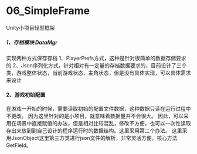 # 06_SimpleFrame
Unity小项目轻型框架

##### 1、存档模块 DataMgr
实现两种方式保存存档
1、PlayerPrefs方式，这种是针对很简单的数据存储要求的
2、Json序列化方式，针对相对有一定量的存档数据要求的，目前设计了三个类，游戏整体状态，当前游戏状态，主角状态，但是没有具体实现，可以具体需求来设计

#### 2、游戏初始配置
在游戏一开始的时候，需要读取初始的配置文件数据，这种数据只读在运行过程中不更改。
因为这里针对的是小项目，就意味着数据量并不会很大。
因此，可以采用在场景中直接赋值的办法，但是相对比较混乱，修改不方便，也可以一次性读取存出来放到到自己设计的程序运行时的数据结构。这里采用第二个办法。
这里采用JsonObject这里第三方类进行json文件的解析，非常灵活方便，核心方法GetField。
